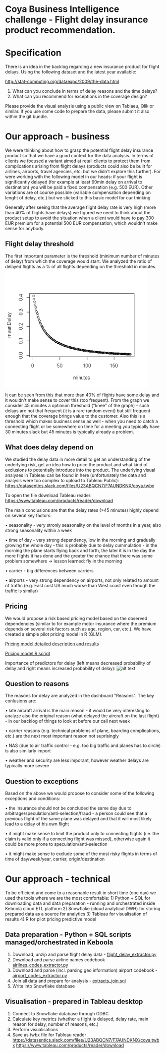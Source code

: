 # Coya Business Intelligence challenge - Flight delay insurance product recommendation.

# Specification
There is an idea in the backlog regarding a new insurance product for flight delays. Using the following dataset and the latest year available:

http://stat-computing.org/dataexpo/2009/the-data.html

1) What can you conclude in terms of delay reasons and the time delays?
2) What can you recommend for exceptions in the coverage design?

Please provide the visual analysis using a public view on Tablaeu, Qlik or similar.
If you use some code to prepare the data, please submit it also within the git bundle.

# Our approach - business
We were thinking about how to grasp the potential flight delay insurance product so that we have a good context for the data analysis. In terms of clients we focused a variant aimed at retail clients to protect them from complications arising from flight delays (products could also be built for airlines, airports, travel agencies, etc. but we didn't explore this further). For were working with the following model in our heads: if your flight is significantly delayed (for example at least 60min delay on arrival to destination) you will be paid a fixed compensation (e.g. 500 EUR). Other variations are of course possible (variable compensation depending on lenght of delay, etc.) but we sticked to this basic model for our thinking.

Generally after seeing that the average flight delay rate is very high (more than 40% of flights have delays) we figured we need to think about the product setup to avoid the situation when a client would have to pay 300 EUR premium for a potential 500 EUR compensation, which wouldn't make sense for anybody.

## Flight delay threshold
The first important parameter is the threshold (minimum number of minutes of delay) from which the coverage would start. We analyzed the ratio of delayed flights as a % of all flights depending on the threshold in minutes. 
![alt text](src/minutesToDelayPlot.png "Average delay rate vs. threshold in minutes")

It can be seen from this that more than 40% of flights have some delay and it wouldn't make sense to cover this (too frequent). From the graph we consider 45 minutes a optimum threshold ("knee" of the graph) - such delays are not that frequent (it is a rare random event) but still frequent enough that the coverage brings value to the customer. Also this is a threshold which makes business sense as well - when you need to catch a connecting flight or be somewhere on time for a meeting you typically have 30 minutes slack but 45 minutes is typically already a problem.

## What does delay depend on
We studied the delay data in more detail to get an understanding of the underlying risk, get an idea how to price the product and what kind of exclusions to potentially introduce into the product. The underlying visual analyses in Tableau can be found in here (unfortunately the data and analysis were too complex to upload to Tableau Public):
https://datasentics.slack.com/files/U23ABQCN7/F7AUNDKNX/coya.twbx

To open the file download Tableau reader:
https://www.tableau.com/products/reader/download

The main conclusions are that the delay rates (>45 minutes) highly depend on several key factors:

• seasonality - very stronly seasonality on the level of months in a year, also strong seasonality within a week

• time of day - very strong dependency, low in the morning and gradually growing the whole day - this is probably due to delay cummulation - in the morning the plane starts flying back and forth, the later it is in the day the more flights it has done and the greater the chance that there was some problem somewhere -> lesson learned: fly in the morning

• carrier - big differences between carriers

• airports - very strong dependency on airports, not only related to amount of traffic (e.g. East cost US much worse than West coast even though the traffic is similar)

## Pricing
We would propose a risk based pricing model based on the observed dependencies (similar to for example motor insurance where the premium depends on several risk factors such as age, region, car, etc.). We have created a simple pilot pricing model in R (GLM).

[Pricing model detailed description and results](model)

[Pricing model R script](model/model.R)

Importance of predictors for delay (left means decreased probability of delay and right means increased probability of delay):
![alt text](model/varimp.png)


## Question to reasons
The reasons for delay are analyzed in the dashboard "Reasons". The key conlusions are:

• late aircraft arrival is the main reason - it would be very interesting to analyze also the original reason (what delayed the aircraft on the last flight) - in our backlog of things to look at before our call next week

• carrier reasons (e.g. technical problems of plane, boarding complications, etc.) are the next most important reason not suprisingly

• NAS (due to air traffic control - e.g. too big traffic and planes has to circle) is also similarly import

• weather and security are less imporant, however weather delays are typically more severe

## Question to exceptions
Based on the above we would propose to consider some of the following exceptions and conditions:

• the insurance should not be concluded the same day due to arbitrage/speculation/anti-selection/fraud - a person could see that a previous flight of the same plane was delayed and that it will most likely lead to a delay of his own flight

• it might make sense to limit the product only to connecting flights (i.e. the claim is valid only if a connecting flight was missed), otherwise again it could be more prone to speculation/anti-selection

• it might make sense to exclude some of the most risky flights in terms of time of day/week/year, carrier, origin/destination

# Our approach - technical
To be efficient and come to a reasonable result in short time (one day) we used the tools where we are the most comfortable: 1) Python + SQL for downloading data and data preparation - running and orchestrated inside Keboola cloud ETL platform
2) Snowflake (cloud analytical DWH) for storing prepared data as a source for analytics
3) Tableau for visualisation of results
4) R for pilot pricing predictive model

## Data preparation - Python + SQL scripts managed/orchestrated in Keboola
1) Download, unzip and parse flight delay data - [flight_delay_extractor.py](src/flight_delay_extractor.py)
2) Download and parse airline names codebook - [airlines_codes_extractor.py](src/airlines_codes_extractor.py)
3) Download and parse (incl. parsing geo information) airport codebook  - [airport_codes_extractor.py](src/airport_codes_extractor.py)
4) Join all data and prepare for analysis - [extracts_join.sql](src/extracts_join.sql)
5) Write into Snowflake database

## Visualisation - prepared in Tableau desktop
1) Connect to Snowflake database through ODBC
2) Calculate key metrics (whether a flight is delayed, delay rate, main reason for delay, number of reasons, etc.)
3) Perform visualisations
4) Save as twbx file for Tableau reader
https://datasentics.slack.com/files/U23ABQCN7/F7AUNDKNX/coya.twbx
https://www.tableau.com/products/reader/download


